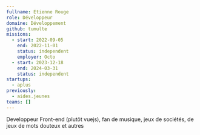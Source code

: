 ```yaml
---
fullname: Etienne Rouge
role: Développeur
domaine: Développement
github: tumulte
missions:
  - start: 2022-09-05
    end: 2022-11-01
    status: independent
    employer: Octo
  - start: 2023-12-18
    end: 2024-03-31
    status: independent
startups:
  - aplus
previously:
  - aides.jeunes
teams: []
---
```

Developpeur Front-end (plutôt vuejs), fan de musique, jeux de sociétés, de jeux de mots douteux et autres